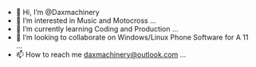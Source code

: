 - 👋 Hi, I’m @Daxmachinery
- 👀 I’m interested in Music and Motocross ...
- 🌱 I’m currently learning Coding and Production ...
- 💞️ I’m looking to collaborate on Windows/Linux Phone Software for A 11 ...
- 📫 How to reach me daxmachinery@outlook.com ...

<!---
Daxmachinery/Daxmachinery is a ✨ special ✨ repository because its `README.md` (this file) appears on your GitHub profile.
You can click the Preview link to take a look at your changes.
--->
